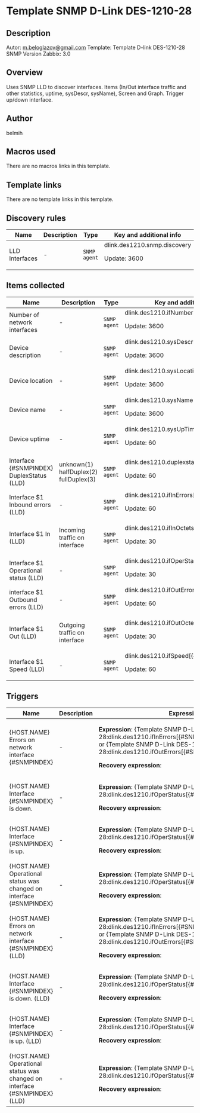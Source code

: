 # Template SNMP D-Link DES-1210-28

## Description

Autor: m.beloglazov@gmail.com Template: Template D-link DES-1210-28 SNMP Version Zabbix: 3.0

## Overview

Uses SNMP LLD to discover interfaces. Items (In/Out interface traffic and other statistics, uptime, sysDescr, sysName), Screen and Graph. Trigger up/down interface.

## Author

belmih

## Macros used

There are no macros links in this template.

## Template links

There are no template links in this template.

## Discovery rules

|Name|Description|Type|Key and additional info|
|----|-----------|----|----|
|LLD Interfaces|<p>-</p>|`SNMP agent`|dlink.des1210.snmp.discovery<p>Update: 3600</p>|
## Items collected

|Name|Description|Type|Key and additional info|
|----|-----------|----|----|
|Number of network interfaces|<p>-</p>|`SNMP agent`|dlink.des1210.ifNumber<p>Update: 3600</p>|
|Device description|<p>-</p>|`SNMP agent`|dlink.des1210.sysDescr<p>Update: 3600</p>|
|Device location|<p>-</p>|`SNMP agent`|dlink.des1210.sysLocation<p>Update: 3600</p>|
|Device name|<p>-</p>|`SNMP agent`|dlink.des1210.sysName<p>Update: 3600</p>|
|Device uptime|<p>-</p>|`SNMP agent`|dlink.des1210.sysUpTime<p>Update: 60</p>|
|Interface {#SNMPINDEX} DuplexStatus (LLD)|<p>unknown(1) halfDuplex(2) fullDuplex(3)</p>|`SNMP agent`|dlink.des1210.duplexstatus[{#SNMPINDEX}]<p>Update: 60</p>|
|Interface $1 Inbound errors (LLD)|<p>-</p>|`SNMP agent`|dlink.des1210.ifInErrors[{#SNMPINDEX}]<p>Update: 60</p>|
|Interface $1 In (LLD)|<p>Incoming traffic on interface</p>|`SNMP agent`|dlink.des1210.ifInOctets[{#SNMPINDEX}]<p>Update: 30</p>|
|Interface $1 Operational status (LLD)|<p>-</p>|`SNMP agent`|dlink.des1210.ifOperStatus[{#SNMPINDEX}]<p>Update: 30</p>|
|interface $1 Outbound errors (LLD)|<p>-</p>|`SNMP agent`|dlink.des1210.ifOutErrors[{#SNMPINDEX}]<p>Update: 60</p>|
|Interface $1 Out (LLD)|<p>Outgoing traffic on interface</p>|`SNMP agent`|dlink.des1210.ifOutOctets[{#SNMPINDEX}]<p>Update: 30</p>|
|Interface $1 Speed (LLD)|<p>-</p>|`SNMP agent`|dlink.des1210.ifSpeed[{#SNMPINDEX}]<p>Update: 60</p>|
## Triggers

|Name|Description|Expression|Priority|
|----|-----------|----------|--------|
|{HOST.NAME} Errors on network interface {#SNMPINDEX}|<p>-</p>|<p>**Expression**: {Template SNMP D-Link DES-1210-28:dlink.des1210.ifInErrors[{#SNMPINDEX}].avg(1800)}>1 or {Template SNMP D-Link DES-1210-28:dlink.des1210.ifOutErrors[{#SNMPINDEX}].avg(1800)}>1</p><p>**Recovery expression**: </p>|average|
|{HOST.NAME} Interface {#SNMPINDEX} is down.|<p>-</p>|<p>**Expression**: {Template SNMP D-Link DES-1210-28:dlink.des1210.ifOperStatus[{#SNMPINDEX}].last()}=2</p><p>**Recovery expression**: </p>|warning|
|{HOST.NAME} Interface {#SNMPINDEX} is up.|<p>-</p>|<p>**Expression**: {Template SNMP D-Link DES-1210-28:dlink.des1210.ifOperStatus[{#SNMPINDEX}].last()}=1</p><p>**Recovery expression**: </p>|warning|
|{HOST.NAME} Operational status was changed on interface {#SNMPINDEX}|<p>-</p>|<p>**Expression**: {Template SNMP D-Link DES-1210-28:dlink.des1210.ifOperStatus[{#SNMPINDEX}].diff()}=1</p><p>**Recovery expression**: </p>|information|
|{HOST.NAME} Errors on network interface {#SNMPINDEX} (LLD)|<p>-</p>|<p>**Expression**: {Template SNMP D-Link DES-1210-28:dlink.des1210.ifInErrors[{#SNMPINDEX}].avg(1800)}>1 or {Template SNMP D-Link DES-1210-28:dlink.des1210.ifOutErrors[{#SNMPINDEX}].avg(1800)}>1</p><p>**Recovery expression**: </p>|average|
|{HOST.NAME} Interface {#SNMPINDEX} is down. (LLD)|<p>-</p>|<p>**Expression**: {Template SNMP D-Link DES-1210-28:dlink.des1210.ifOperStatus[{#SNMPINDEX}].last()}=2</p><p>**Recovery expression**: </p>|warning|
|{HOST.NAME} Interface {#SNMPINDEX} is up. (LLD)|<p>-</p>|<p>**Expression**: {Template SNMP D-Link DES-1210-28:dlink.des1210.ifOperStatus[{#SNMPINDEX}].last()}=1</p><p>**Recovery expression**: </p>|warning|
|{HOST.NAME} Operational status was changed on interface {#SNMPINDEX} (LLD)|<p>-</p>|<p>**Expression**: {Template SNMP D-Link DES-1210-28:dlink.des1210.ifOperStatus[{#SNMPINDEX}].diff()}=1</p><p>**Recovery expression**: </p>|information|
